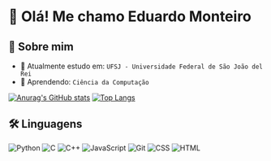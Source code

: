       
# 👋 Olá! Me chamo Eduardo Monteiro 
 
  
## 🚀 Sobre mim  
   
- 🔭 Atualmente estudo em: `UFSJ - Universidade Federal de São João del Rei`  
- 🌱 Aprendendo: `Ciência da Computação`
     
[![Anurag's GitHub stats](https://github-readme-stats.vercel.app/api?username=dudispires&show_icons=true&theme=chartreuse-dark)](https://github.com/anuraghazra/github-readme-stats) <!-- .--> [![Top Langs](https://github-readme-stats.vercel.app/api/top-langs/?username=dudispires&layout=donut&theme=chartreuse-dark&langs_count=7&hide=Makefile)](https://github.com/anuraghazra/github-readme-stats)
 
## 🛠️ Linguagens
 
![Python](https://img.shields.io/badge/Python-3776AB?style=for-the-badge&logo=python&logoColor=white)
![C](https://img.shields.io/badge/C-00599C?style=for-the-badge&logo=c&logoColor=white) 
![C++](https://img.shields.io/badge/C++-00599C?style=for-the-badge&logo=c%2B%2B&logoColor=white)
![JavaScript](https://img.shields.io/badge/JavaScript-F7DF1E?style=for-the-badge&logo=javascript&logoColor=black)
![Git](https://img.shields.io/badge/Git-F05032?style=for-the-badge&logo=git&logoColor=white)
![CSS](https://img.shields.io/badge/CSS-1572B6?style=for-the-badge&logo=css3&logoColor=white)
![HTML](https://img.shields.io/badge/HTML-E34F26?style=for-the-badge&logo=html5&logoColor=white)


<!-- Adicione os que quiser -->




